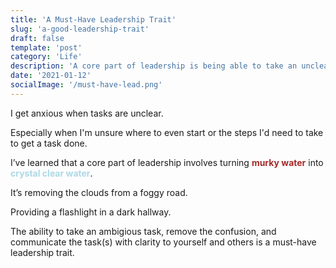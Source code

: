 ```yaml
---
title: 'A Must-Have Leadership Trait'
slug: 'a-good-leadership-trait'
draft: false
template: 'post'
category: 'Life'
description: 'A core part of leadership is being able to take an unclear task and make it clear.'
date: '2021-01-12'
socialImage: '/must-have-lead.png'
---
```


I get anxious when tasks are unclear.

Especially when I'm unsure where to even start or the steps I'd need to take to get a task done.

I’ve learned that a core part of leadership involves turning <span style="color:brown">**murky water**</span> into <span style="color:lightblue">**crystal clear water**</span>.

It’s removing the clouds from a foggy road.

Providing a flashlight in a dark hallway.

The ability to take an ambigious task, remove the confusion, and communicate the task(s) with clarity to yourself and others is a must-have leadership trait.

